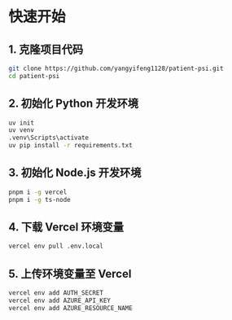 # 快速开始

## 1. 克隆项目代码

```sh
git clone https://github.com/yangyifeng1128/patient-psi.git
cd patient-psi
```

## 2. 初始化 Python 开发环境

```sh
uv init
uv venv
.venv\Scripts\activate
uv pip install -r requirements.txt
```

## 3. 初始化 Node.js 开发环境

```sh
pnpm i -g vercel
pnpm i -g ts-node
```

## 4. 下载 Vercel 环境变量

```sh
vercel env pull .env.local
```

## 5. 上传环境变量至 Vercel

```sh
vercel env add AUTH_SECRET
vercel env add AZURE_API_KEY
vercel env add AZURE_RESOURCE_NAME
```
